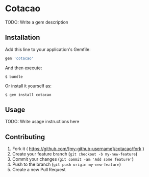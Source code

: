# Cotacao

TODO: Write a gem description

## Installation

Add this line to your application's Gemfile:

```ruby
gem 'cotacao'
```

And then execute:

    $ bundle

Or install it yourself as:

    $ gem install cotacao

## Usage

TODO: Write usage instructions here

## Contributing

1. Fork it ( https://github.com/[my-github-username]/cotacao/fork )
2. Create your feature branch (`git checkout -b my-new-feature`)
3. Commit your changes (`git commit -am 'Add some feature'`)
4. Push to the branch (`git push origin my-new-feature`)
5. Create a new Pull Request
